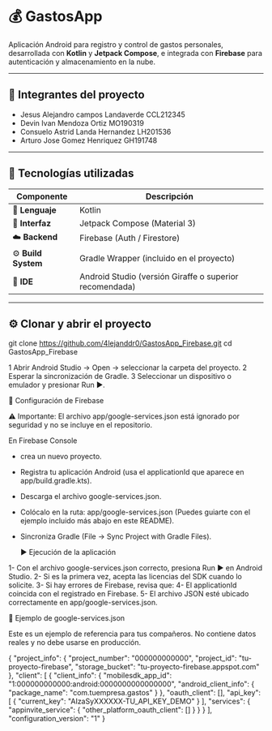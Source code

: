# 💰 GastosApp

Aplicación Android para registro y control de gastos personales, desarrollada con **Kotlin** y **Jetpack Compose**, e integrada con **Firebase** para autenticación y almacenamiento en la nube.

---

## 👥 Integrantes del proyecto

- Jesus Alejandro campos Landaverde CCL212345
- Devin Ivan Mendoza Ortiz MO190319
- Consuelo Astrid Landa Hernandez LH201536
- Arturo Jose Gomez Henriquez GH191748 

---

## 🧩 Tecnologías utilizadas

| Componente | Descripción |
|-------------|-------------|
| 🧠 **Lenguaje** | Kotlin |
| 🎨 **Interfaz** | Jetpack Compose (Material 3) |
| ☁️ **Backend** | Firebase (Auth / Firestore) |
| ⚙️ **Build System** | Gradle Wrapper (incluido en el proyecto) |
| 🧰 **IDE** | Android Studio (versión Giraffe o superior recomendada) |

---

## ⚙️ Clonar y abrir el proyecto


git clone https://github.com/4lejanddr0/GastosApp_Firebase.git
cd GastosApp_Firebase

1 Abrir Android Studio → Open → seleccionar la carpeta del proyecto.
2 Esperar la sincronización de Gradle.
3 Seleccionar un dispositivo o emulador y presionar Run ▶️.

🔐 Configuración de Firebase

⚠️ Importante: El archivo app/google-services.json está ignorado por seguridad y no se incluye en el repositorio.

En Firebase Console
- crea un nuevo proyecto.
- Registra tu aplicación Android (usa el applicationId que aparece en app/build.gradle.kts).
- Descarga el archivo google-services.json.
- Colócalo en la ruta: app/google-services.json
 (Puedes guiarte con el ejemplo incluido más abajo en este README).
- Sincroniza Gradle (File → Sync Project with Gradle Files).

  ▶️ Ejecución de la aplicación

1- Con el archivo google-services.json correcto, presiona Run ▶️ en Android Studio.
2- Si es la primera vez, acepta las licencias del SDK cuando lo solicite.
3- Si hay errores de Firebase, revisa que:
4- El applicationId coincida con el registrado en Firebase.
5- El archivo JSON esté ubicado correctamente en app/google-services.json.

🧪 Ejemplo de google-services.json

Este es un ejemplo de referencia para tus compañeros.
No contiene datos reales y no debe usarse en producción.

{
  "project_info": {
    "project_number": "000000000000",
    "project_id": "tu-proyecto-firebase",
    "storage_bucket": "tu-proyecto-firebase.appspot.com"
  },
  "client": [
    {
      "client_info": {
        "mobilesdk_app_id": "1:000000000000:android:0000000000000000",
        "android_client_info": {
          "package_name": "com.tuempresa.gastos"
        }
      },
      "oauth_client": [],
      "api_key": [
        {
          "current_key": "AIzaSyXXXXXX-TU_API_KEY_DEMO"
        }
      ],
      "services": {
        "appinvite_service": {
          "other_platform_oauth_client": []
        }
      }
    }
  ],
  "configuration_version": "1"
}

```bash


